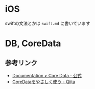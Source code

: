 # iOS

swiftの文法とかは `swift.md` に書いています

# DB, CoreData

## 参考リンク

- [Documentation > Core Data - 公式](https://developer.apple.com/documentation/coredata)
- [CoreDataをやさしく使う - Qiita](https://qiita.com/touyoubuntu/items/5133ba503da74bb39063)
